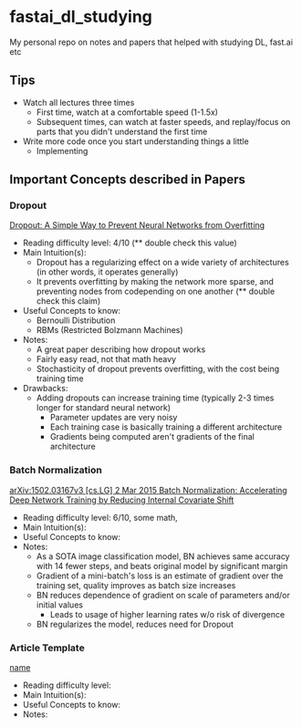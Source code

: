 # fastai_dl_studying
My personal repo on notes and papers that helped with studying DL, fast.ai etc

## Tips

- Watch all lectures three times
  - First time, watch at a comfortable speed (1-1.5x)
  - Subsequent times, can watch at faster speeds, and replay/focus on parts that you didn't understand the first time
- Write more code once you start understanding things a little
  - Implementing 

## Important Concepts described in Papers

### Dropout

[Dropout: A Simple Way to Prevent Neural Networks from
Overfitting](https://www.cs.toronto.edu/~hinton/absps/JMLRdropout.pdf)
- Reading difficulty level: 4/10 (** double check this value)
- Main Intuition(s): 
  - Dropout has a regularizing effect on a wide variety of architectures (in other words, it operates generally)
  - It prevents overfitting by making the network more sparse, and preventing nodes from codepending on one another (** double check this claim)
- Useful Concepts to know:
  - Bernoulli Distribution
  - RBMs (Restricted Bolzmann Machines)
- Notes:
  - A great paper describing how dropout works
  - Fairly easy read, not that math heavy
  - Stochasticity of dropout prevents overfitting, with the cost being training time
- Drawbacks:
  - Adding dropouts can increase training time (typically 2-3 times longer for standard neural network)
    - Parameter updates are very noisy
    - Each training case is basically training a different architecture
    - Gradients being computed aren't gradients of the final architecture

### Batch Normalization
[arXiv:1502.03167v3  [cs.LG]  2 Mar 2015 Batch Normalization: Accelerating Deep Network Training by Reducing Internal Covariate Shift](https://arxiv.org/abs/1502.03167)
- Reading difficulty level: 6/10, some math, 
- Main Intuition(s): <todo>
- Useful Concepts to know: <todo>
- Notes:
  - As a SOTA image classification model, BN achieves same accuracy with 14 fewer steps, and beats original model by significant margin
  - Gradient of a mini-batch's loss is an estimate of gradient over the training set, quality improves as batch size increases
  - BN reduces dependence of gradient on scale of parameters and/or initial values
    - Leads to usage of higher learning rates w/o risk of divergence
  - BN regularizes the model, reduces need for Dropout


### Article Template
[name](link)
- Reading difficulty level: 
- Main Intuition(s):
- Useful Concepts to know:
- Notes:

